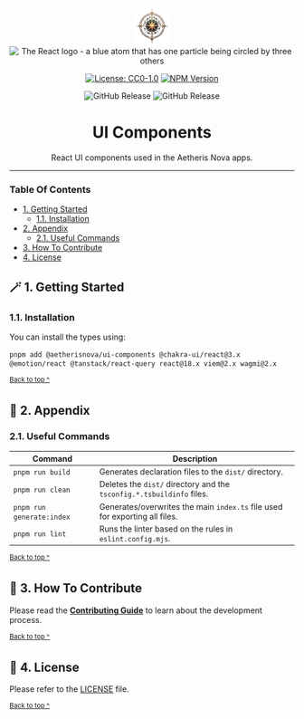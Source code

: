 <div align="center">
    <img alt="The React logo - a blue atom that has one particle being circled by three others" src="https://github.com/aetheris-nova/regimen-contractus/blob/main/images/emblem@128x128.png" height="64" />
    <img alt="The React logo - a blue atom that has one particle being circled by three others" src="https://github.com/aetheris-nova/regimen-contractus/blob/main/images/react_icon@128x128.png" height="64" />
</div>

<div align="center">

[![License: CC0-1.0](https://img.shields.io/badge/License-CC0_1.0-brightgreen.svg)](./LICENSE)
[![NPM Version](https://img.shields.io/npm/v/%40aetherisnova%2Fui-components)](https://www.npmjs.com/package/%40aetherisnova/ui-components)

</div>

<div align="center">

![GitHub Release](https://img.shields.io/github/v/release/aetheris-nova/instrumentum?filter=%40aetherisnova%2Fui-components*)
![GitHub Release](https://img.shields.io/github/v/release/aetheris-nova/instrumentum?include_prereleases&filter=%40aetherisnova%2Fui-components*&label=pre-release)

</div>

<h1 align="center">
  UI Components
</h1>

<p align="center">
  React UI components used in the Aetheris Nova apps.
</p>

---

### Table Of Contents

* [1. Getting Started](#-2-getting-started)
  - [1.1. Installation](#12-installation)
* [2. Appendix](#-2-appendix)
  - [2.1. Useful Commands](#21-useful-commands)
* [3. How To Contribute](#-3-how-to-contribute)
* [4. License](#-4-license)

## 🪄 1. Getting Started

### 1.1. Installation

You can install the types using:
```shell
pnpm add @aetherisnova/ui-components @chakra-ui/react@3.x @emotion/react @tanstack/react-query react@18.x viem@2.x wagmi@2.x
```

<sup>[Back to top ^][table-of-contents]</sup>

## 📑 2. Appendix

### 2.1. Useful Commands

| Command                   | Description                                                                 |
|---------------------------|-----------------------------------------------------------------------------|
| `pnpm run build`          | Generates declaration files to the `dist/` directory.                       |
| `pnpm run clean`          | Deletes the `dist/` directory and the `tsconfig.*.tsbuildinfo` files.       |
| `pnpm run generate:index` | Generates/overwrites the main `index.ts` file used for exporting all files. |
| `pnpm run lint`           | Runs the linter based on the rules in `eslint.config.mjs`.                  |

<sup>[Back to top ^][table-of-contents]</sup>

## 👏 3. How To Contribute

Please read the [**Contributing Guide**][contribute] to learn about the development process.

<sup>[Back to top ^][table-of-contents]</sup>

## 📄 4. License

Please refer to the [LICENSE][license] file.

<sup>[Back to top ^][table-of-contents]</sup>

<!-- links -->
[contribute]: ../../CONTRIBUTING.md
[license]: LICENSE
[table-of-contents]: #table-of-contents

